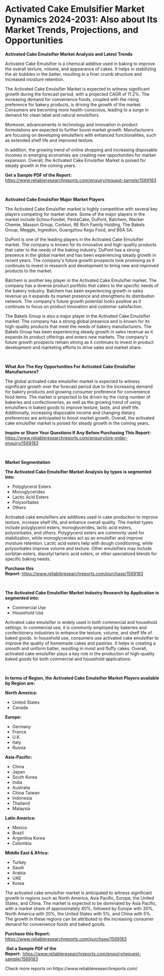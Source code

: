 <p><h1>Activated Cake Emulsifier Market Dynamics 2024-2031: Also about Its Market Trends, Projections, and Opportunities</h1></p><p><strong>Activated Cake Emulsifier Market Analysis and Latest Trends</strong></p>
<p><p>Activated Cake Emulsifier is a chemical additive used in baking to improve the overall texture, volume, and appearance of cakes. It helps in stabilizing the air bubbles in the batter, resulting in a finer crumb structure and increased moisture retention.</p><p>The Activated Cake Emulsifier Market is expected to witness significant growth during the forecast period, with a projected CAGR of 11.2%. The increasing demand for convenience foods, coupled with the rising preference for bakery products, is driving the growth of the market. Consumers are becoming more health-conscious, leading to a surge in demand for clean label and natural emulsifiers.</p><p>Moreover, advancements in technology and innovation in product formulations are expected to further boost market growth. Manufacturers are focusing on developing emulsifiers with enhanced functionalities, such as extended shelf life and improved texture.</p><p>In addition, the growing trend of online shopping and increasing disposable incomes in emerging economies are creating new opportunities for market expansion. Overall, the Activated Cake Emulsifier Market is poised for steady growth in the coming years.</p></p>
<p><strong>Get a Sample PDF of the Report:&nbsp;</strong> <a href="https://www.reliableresearchreports.com/enquiry/request-sample/1569183">https://www.reliableresearchreports.com/enquiry/request-sample/1569183</a></p>
<p>&nbsp;</p>
<p><strong>Activated Cake Emulsifier Major Market Players</strong></p>
<p><p>The Activated Cake Emulsifier market is highly competitive with several key players competing for market share. Some of the major players in the market include Schou-Fondet, PentaCake, DuPont, Balchem, Wacker Chemie, Masson Group, Corbion, RE Rich Family Holding, The Bakels Group, Meggle, Ingredion, Guangzhou Kegu Food, and BSA SA.</p><p>DuPont is one of the leading players in the Activated Cake Emulsifier market. The company is known for its innovative and high-quality products that cater to the needs of the baking industry. DuPont has a strong presence in the global market and has been experiencing steady growth in recent years. The company's future growth prospects look promising as it continues to invest in research and development to bring new and improved products to the market.</p><p>Balchem is another key player in the Activated Cake Emulsifier market. The company has a diverse product portfolio that caters to the specific needs of the bakery industry. Balchem has been experiencing growth in sales revenue as it expands its market presence and strengthens its distribution network. The company's future growth potential looks positive as it continues to focus on product innovation and customer satisfaction.</p><p>The Bakels Group is also a major player in the Activated Cake Emulsifier market. The company has a strong global presence and is known for its high-quality products that meet the needs of bakery manufacturers. The Bakels Group has been experiencing steady growth in sales revenue as it expands its product offerings and enters new markets. The company's future growth prospects remain strong as it continues to invest in product development and marketing efforts to drive sales and market share.</p></p>
<p>&nbsp;</p>
<p><strong>What Are The Key Opportunities For Activated Cake Emulsifier Manufacturers?</strong></p>
<p><p>The global activated cake emulsifier market is expected to witness significant growth over the forecast period due to the increasing demand for bakery products and growing consumer preference for convenience food items. The market is projected to be driven by the rising number of bakeries and confectioneries, as well as the growing trend of using emulsifiers in baked goods to improve texture, taste, and shelf life. Additionally, increasing disposable income and changing dietary preferences are anticipated to boost market growth. Overall, the activated cake emulsifier market is poised for steady growth in the coming years.</p></p>
<p><strong>Inquire or Share Your Questions If Any Before Purchasing This Report:</strong> <a href="https://www.reliableresearchreports.com/enquiry/pre-order-enquiry/1569183">https://www.reliableresearchreports.com/enquiry/pre-order-enquiry/1569183</a></p>
<p>&nbsp;</p>
<p><strong>Market Segmentation</strong></p>
<p><strong>The Activated Cake Emulsifier Market Analysis by types is segmented into:</strong></p>
<p><ul><li>Polyglycerol Esters</li><li>Monoglycerides</li><li>Lactic Acid Esters</li><li>Polysorbates</li><li>Others</li></ul></p>
<p><p>Activated cake emulsifiers are additives used in cake production to improve texture, increase shelf life, and enhance overall quality. The market types include polyglycerol esters, monoglycerides, lactic acid esters, polysorbates, and others. Polyglycerol esters are commonly used for stabilization, while monoglycerides act as an emulsifier and improve moisture retention. Lactic acid esters help with dough conditioning, while polysorbates improve volume and texture. Other emulsifiers may include sorbitan esters, diacetyl tartaric acid esters, or other specialized blends for specific baking needs.</p></p>
<p><strong>Purchase this Report:&nbsp;</strong><a href="https://www.reliableresearchreports.com/purchase/1569183">https://www.reliableresearchreports.com/purchase/1569183</a></p>
<p>&nbsp;</p>
<p><strong>The Activated Cake Emulsifier Market Industry Research by Application is segmented into:</strong></p>
<p><ul><li>Commercial Use</li><li>Household Use</li></ul></p>
<p><p>Activated cake emulsifier is widely used in both commercial and household settings. In commercial use, it is commonly employed by bakeries and confectionery industries to enhance the texture, volume, and shelf life of baked goods. In household use, consumers use activated cake emulsifier to improve the quality of homemade cakes and pastries. It helps in creating a smooth and uniform batter, resulting in moist and fluffy cakes. Overall, activated cake emulsifier plays a key role in the production of high-quality baked goods for both commercial and household applications.</p></p>
<p>&nbsp;</p>
<p><strong>In terms of Region, the Activated Cake Emulsifier Market Players available by Region are:</strong></p>
<p>
    <p> <strong> North America: </strong>
        <ul>
            <li>United States</li>
            <li>Canada</li>
        </ul>
        </p> 
    <p> <strong> Europe: </strong>
        <ul>
            <li>Germany</li>
            <li>France</li>
            <li>U.K.</li>
            <li>Italy</li>
            <li>Russia</li>
        </ul>
        </p> 
    <p> <strong> Asia-Pacific: </strong>
        <ul>
            <li>China</li>
            <li>Japan</li>
            <li>South Korea</li>
            <li>India</li>
            <li>Australia</li>
            <li>China Taiwan</li>
            <li>Indonesia</li>
            <li>Thailand</li>
            <li>Malaysia</li>
        </ul>
        </p> 
    <p> <strong> Latin America: </strong>
        <ul>
            <li>Mexico</li>
            <li>Brazil</li>
            <li>Argentina Korea</li>
            <li>Colombia</li>
        </ul>
        </p> 
    <p> <strong> Middle East & Africa: </strong>
        <ul>
            <li>Turkey</li>
            <li>Saudi</li>
            <li>Arabia</li>
            <li>UAE</li>
            <li>Korea</li>
        </ul>
    </p>
    </p>
<p><p>The activated cake emulsifier market is anticipated to witness significant growth in regions such as North America, Asia Pacific, Europe, the United States, and China. The market is expected to be dominated by Asia Pacific, with a market share of approximately 40%, followed by Europe with 30%, North America with 20%, the United States with 5%, and China with 5%. The growth in these regions can be attributed to the increasing consumer demand for convenience foods and baked goods.</p></p>
<p><strong>Purchase this Report: </strong><a href="https://www.reliableresearchreports.com/purchase/1569183">https://www.reliableresearchreports.com/purchase/1569183</a></p>
<p>&nbsp;<strong>Get a Sample PDF of the Report:&nbsp;&nbsp;</strong><a href="https://www.reliableresearchreports.com/enquiry/request-sample/1569183">https://www.reliableresearchreports.com/enquiry/request-sample/1569183</a></p>
<p><strong></strong></p>
<p>Check more reports on https://www.reliableresearchreports.com/</p>